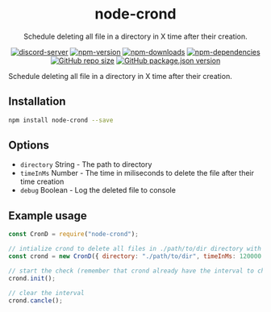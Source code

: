 <h1 align="center">node-crond</h1>  
<p align="center">Schedule deleting all file in a directory in X time after their creation.</p>
<p align="center">
  <a href="https://discord.gg/ZEFrfj5"><img src="https://discordapp.com/api/guilds/582372920047829014/embed.png" alt="discord-server" /></a>
  <a href="https://www.npmjs.com/package/node-crond"><img src="https://img.shields.io/npm/v/node-crond.svg" alt="npm-version" /></a>
  <a href="https://www.npmjs.com/package/node-crond"><img src="https://img.shields.io/npm/dt/node-crond.svg" alt="npm-downloads" /></a>
  <a href="https://david-dm.org/SharifPoetra/node-crond"><img src="https://img.shields.io/david/SharifPoetra/node-crond.svg" alt="npm-dependencies" /></a>
  <a href="#"><img src="https://img.shields.io/github/repo-size/SharifPoetra/node-crond.svg" alt="GitHub repo size" ></a>
  <a href='https://github.com/SharifPoetra/node-crond/blob/master/package.json'><img alt="GitHub package.json version" src="https://img.shields.io/github/package-json/v/SharifPoetra/node-crond.svg"></a>
</p>  

Schedule deleting all file in a directory in X time after their creation.

## Installation
```bash
npm install node-crond --save
```

## Options

- `directory` String - The path to directory
- `timeInMs` Number - The time in miliseconds to delete the file after their time creation
- `debug` Boolean - Log the deleted file to console

## Example usage

```javascript
const CronD = require("node-crond");

// intialize crond to delete all files in ./path/to/dir directory with 120000ms (2 minutes) after the file creation time
const crond = new CronD({ directory: "./path/to/dir", timeInMs: 120000 });

// start the check (remember that crond already have the interval to check set to 5 seconds so you do not need to do the interval again yourself)
crond.init();

// clear the interval
crond.cancle();
```
